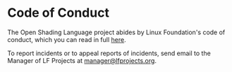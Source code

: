 # Code of Conduct

The Open Shading Language project abides by Linux Foundation's code of
conduct, which you can read in full
[here](https://lfprojects.org/policies/code-of-conduct).

To report incidents or to appeal reports of incidents, send email to
the Manager of LF Projects at manager@lfprojects.org.
